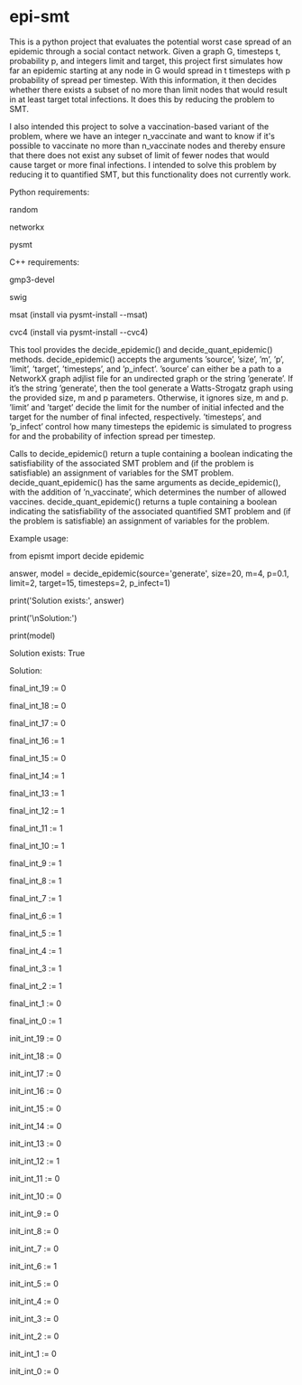 # epi-smt

This is a python project that evaluates the potential worst case spread of an epidemic through a social contact network. Given a graph G, timesteps t, probability p, and integers limit and target, this project first simulates how far an epidemic starting at any node in G would spread in t timesteps with p probability of spread per timestep. With this information, it then decides whether there exists a subset of no more than limit nodes that would result in at least target total infections. It does this by reducing the problem to SMT.

I also intended this project to solve a vaccination-based variant of the problem, where we have an integer n_vaccinate and want to know if it's possible to vaccinate no more than n_vaccinate nodes and thereby ensure that there does not exist any subset of limit of fewer nodes that would cause target or more final infections. I intended to solve this problem by reducing it to quantified SMT, but this functionality does not currently work.

Python requirements:

random

networkx

pysmt

C++ requirements:

gmp3-devel

swig

msat (install via pysmt-install --msat)

cvc4 (install via pysmt-install --cvc4)

This tool provides the decide_epidemic() and decide_quant_epidemic() methods. decide_epidemic() accepts the arguments ’source’, ’size’, ’m’, ’p’, ’limit’, ’target’, ’timesteps’, and ’p_infect’. 
’source’ can either be a path to a NetworkX graph adjlist file for an undirected graph or the string ’generate’. If it’s the string ’generate’, then the tool generate a Watts-Strogatz graph using the provided size, m and p parameters. Otherwise, it ignores size, m and p. 
’limit’ and ’target’ decide the limit for the number of initial infected and the target for the number of final infected, respectively. 
’timesteps’, and ’p_infect’ control how many timesteps the epidemic is simulated to progress for and the probability of infection spread per timestep.

Calls to decide_epidemic() return a tuple containing a boolean indicating the satisfiability of the associated SMT problem and (if the problem is satisfiable) an assignment of variables for the SMT problem. decide_quant_epidemic() has the same arguments as decide_epidemic(), with the addition of ’n_vaccinate’, which determines the number of allowed vaccines. decide_quant_epidemic() returns a tuple containing a boolean indicating the satisfiability of the associated quantified SMT problem and (if the problem is satisfiable) an assignment of variables for the problem.



Example usage:


from epismt import decide epidemic

answer, model = decide_epidemic(source='generate', size=20, m=4, p=0.1, limit=2, target=15, timesteps=2, p_infect=1)

print('Solution exists:', answer)

print('\nSolution:')

print(model)



Solution exists: True


Solution:

final_int_19 := 0

final_int_18 := 0

final_int_17 := 0

final_int_16 := 1

final_int_15 := 0

final_int_14 := 1

final_int_13 := 1

final_int_12 := 1

final_int_11 := 1

final_int_10 := 1

final_int_9 := 1

final_int_8 := 1

final_int_7 := 1

final_int_6 := 1

final_int_5 := 1

final_int_4 := 1

final_int_3 := 1

final_int_2 := 1

final_int_1 := 0

final_int_0 := 1

init_int_19 := 0

init_int_18 := 0

init_int_17 := 0

init_int_16 := 0

init_int_15 := 0

init_int_14 := 0

init_int_13 := 0

init_int_12 := 1

init_int_11 := 0

init_int_10 := 0

init_int_9 := 0

init_int_8 := 0

init_int_7 := 0

init_int_6 := 1

init_int_5 := 0

init_int_4 := 0

init_int_3 := 0

init_int_2 := 0

init_int_1 := 0

init_int_0 := 0
